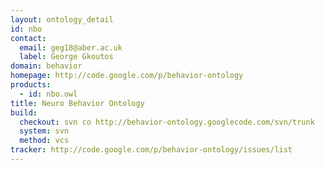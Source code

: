 ```yaml
---
layout: ontology_detail
id: nbo
contact:
  email: geg18@aber.ac.uk
  label: George Gkoutos
domain: behavior
homepage: http://code.google.com/p/behavior-ontology
products:
  - id: nbo.owl
title: Neuro Behavior Ontology
build:
  checkout: svn co http://behavior-ontology.googlecode.com/svn/trunk
  system: svn
  method: vcs
tracker: http://code.google.com/p/behavior-ontology/issues/list
---
```


